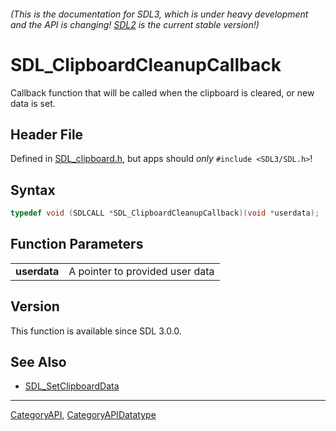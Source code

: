 ###### (This is the documentation for SDL3, which is under heavy development and the API is changing! [SDL2](https://wiki.libsdl.org/SDL2/) is the current stable version!)
# SDL_ClipboardCleanupCallback

Callback function that will be called when the clipboard is cleared, or new data is set.

## Header File

Defined in [SDL_clipboard.h](https://github.com/libsdl-org/SDL/blob/main/include/SDL3/SDL_clipboard.h), but apps should _only_ `#include <SDL3/SDL.h>`!

## Syntax

```c
typedef void (SDLCALL *SDL_ClipboardCleanupCallback)(void *userdata);
```

## Function Parameters

|                  |                                 |
| ---------------- | ------------------------------- |
| **userdata**     | A pointer to provided user data |

## Version

This function is available since SDL 3.0.0.

## See Also

* [SDL_SetClipboardData](SDL_SetClipboardData)

----
[CategoryAPI](CategoryAPI), [CategoryAPIDatatype](CategoryAPIDatatype)

